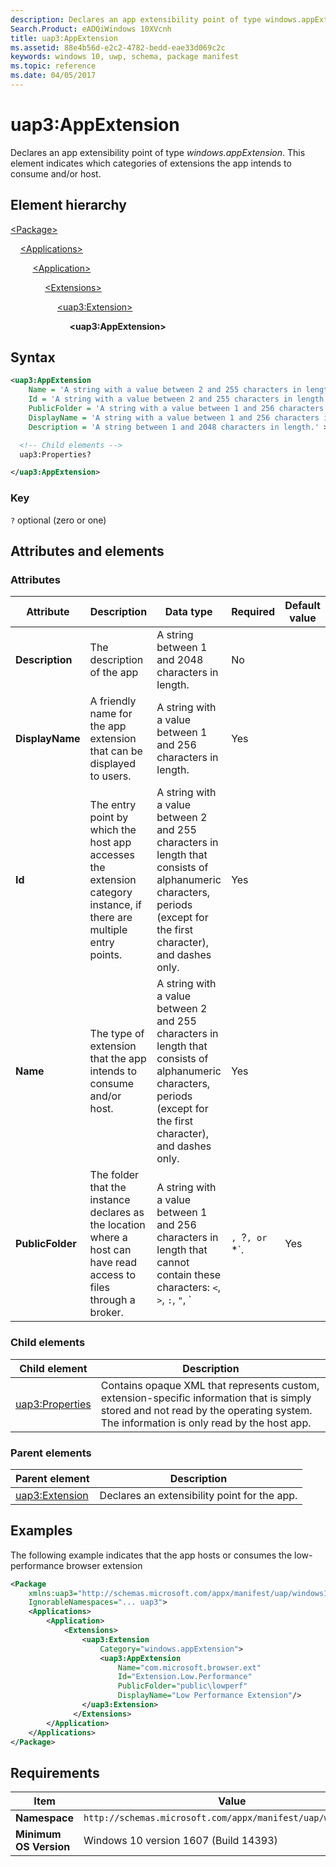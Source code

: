 ```yaml
---
description: Declares an app extensibility point of type windows.appExtension.
Search.Product: eADQiWindows 10XVcnh
title: uap3:AppExtension
ms.assetid: 88e4b56d-e2c2-4782-bedd-eae33d069c2c
keywords: windows 10, uwp, schema, package manifest
ms.topic: reference
ms.date: 04/05/2017
---
```


# uap3:AppExtension

Declares an app extensibility point of type *windows.appExtension*. This element indicates which categories of extensions the app intends to consume and/or host.

## Element hierarchy

[\<Package\>](element-package.md)

&nbsp;&nbsp;&nbsp;&nbsp;[\<Applications\>](element-applications.md)

&nbsp;&nbsp;&nbsp;&nbsp; &nbsp;&nbsp;&nbsp;&nbsp;[\<Application\>](element-application.md)

&nbsp;&nbsp;&nbsp;&nbsp; &nbsp;&nbsp;&nbsp;&nbsp; &nbsp;&nbsp;&nbsp;&nbsp;[\<Extensions\>](element-1-extensions.md)

&nbsp;&nbsp;&nbsp;&nbsp; &nbsp;&nbsp;&nbsp;&nbsp; &nbsp;&nbsp;&nbsp;&nbsp; &nbsp;&nbsp;&nbsp;&nbsp;[\<uap3:Extension\>](element-uap3-extension-manual.md)

&nbsp;&nbsp;&nbsp;&nbsp; &nbsp;&nbsp;&nbsp;&nbsp; &nbsp;&nbsp;&nbsp;&nbsp; &nbsp;&nbsp;&nbsp;&nbsp; &nbsp;&nbsp;&nbsp;&nbsp;**\<uap3:AppExtension\>**

## Syntax

```xml
<uap3:AppExtension
    Name = 'A string with a value between 2 and 255 characters in length that consists of alphanumeric characters, periods (except for the first character), and dashes only.'
    Id = 'A string with a value between 2 and 255 characters in length that consists of alphanumeric characters, periods (except for the first character), and dashes only.'
    PublicFolder = 'A string with a value between 1 and 256 characters in length that cannot contain these characters: <, >, :, ", |, ?, or *.'
    DisplayName = 'A string with a value between 1 and 256 characters in length.'
    Description = 'A string between 1 and 2048 characters in length.' >

  <!-- Child elements -->
  uap3:Properties?

</uap3:AppExtension>
```

### Key

`?` optional (zero or one)

## Attributes and elements

### Attributes

| Attribute | Description | Data type | Required | Default value |
|-|-|-|-|-|
| **Description** | The description of the app | A string between 1 and 2048 characters in length. | No |  |
| **DisplayName**  | A friendly name for the app extension that can be displayed to users. | A string with a value between 1 and 256 characters in length. | Yes |  |
| **Id** | The entry point by which the host app accesses the extension category instance, if there are multiple entry points. | A string with a value between 2 and 255 characters in length that consists of alphanumeric characters, periods (except for the first character), and dashes only. | Yes |  |
| **Name** | The type of extension that the app intends to consume and/or host. | A string with a value between 2 and 255 characters in length that consists of alphanumeric characters, periods (except for the first character), and dashes only. | Yes |  |
| **PublicFolder** | The folder that the instance declares as the location where a host can have read access to files through a broker. | A string with a value between 1 and 256 characters in length that cannot contain these characters: `<`, `>`, `:`, `"`, `|`, `?`, or `*`. | Yes |  |

### Child elements

| Child element | Description |
|-|-|
| [uap3:Properties](element-uap3-properties-manual.md) | Contains opaque XML that represents custom, extension-specific information that is simply stored and not read by the operating system. The information is only read by the host app. |

### Parent elements

| Parent element | Description |
|-|-|
| [uap3:Extension](element-uap3-extension-manual.md) | Declares an extensibility point for the app. |

## Examples

The following example indicates that the app hosts or consumes the low-performance browser extension

```xml
<Package
    xmlns:uap3="http://schemas.microsoft.com/appx/manifest/uap/windows10/3"  
    IgnorableNamespaces="... uap3">
    <Applications>
        <Application>
            <Extensions>
                <uap3:Extension 
                    Category="windows.appExtension">  
                    <uap3:AppExtension
                        Name="com.microsoft.browser.ext"
                        Id="Extension.Low.Performance"
                        PublicFolder="public\lowperf"
                        DisplayName="Low Performance Extension"/>  
                </uap3:Extension>  
              </Extensions>
        </Application>
    </Applications>
</Package>
```

## Requirements

| Item | Value |
|--|--|
| **Namespace** | `http://schemas.microsoft.com/appx/manifest/uap/windows10/3` |
| **Minimum OS Version** | Windows 10 version 1607 (Build 14393) |
